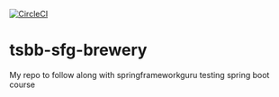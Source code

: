 [![CircleCI](https://circleci.com/gh/josDugan/tsbb-sfg-brewery.svg?style=svg)](https://circleci.com/gh/josDugan/tsbb-sfg-brewery)

# tsbb-sfg-brewery
My repo to follow along with springframeworkguru testing spring boot course
